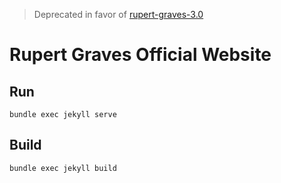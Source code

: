 > Deprecated in favor of [rupert-graves-3.0](https://github.com/amelia-lewis/rupert-graves-3.0)

# Rupert Graves Official Website

## Run
`bundle exec jekyll serve`

## Build
`bundle exec jekyll build`
